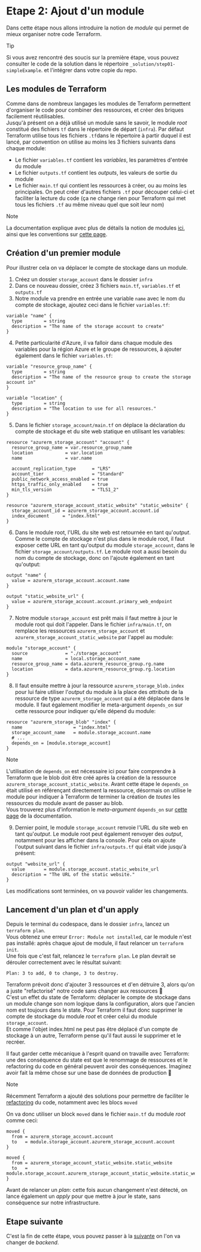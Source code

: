 # Etape 2: Ajout d'un module

Dans cette étape nous allons introduire la notion de _module_ qui permet de mieux organiser notre code Terraform.  

> [!TIP]
> Si vous avez rencontré des soucis sur la première étape, vous pouvez consulter le code de la solution dans le répertoire `_solution/step01-simpleExample`. et l'intégrer dans votre copie du repo.

## Les modules de Terraform
Comme dans de nombreux langages les modules de Terraform permettent d'organiser le code pour combiner des ressources, et créer des briques facilement réutilisables.  
Jusqu'à présent on a déjà utilisé un module sans le savoir, le module _root_ constitué des fichiers `tf` dans le répertoire de départ (`infra`). Par défaut Terraform utilise tous les fichiers `.tf`dans le répertoire à partir duquel il est lancé, par convention on utilise au moins les 3 fichiers suivants dans chaque module:
- Le fichier `variables.tf` contient les _variables_, les paramètres d'entrée du module
- Le fichier `outputs.tf` contient les _outputs_, les valeurs de sortie du module
- Le fichier `main.tf` qui contient les ressources à créer, ou au moins les principales. On peut créer d'autres fichiers `.tf` pour découper celui-ci et faciliter la lecture du code (ça ne change rien pour Terraform qui met tous les fichiers `.tf` au même niveau quel que soit leur nom)

> [!NOTE]
> La documentation explique avec plus de détails la notion de modules [ici](https://developer.hashicorp.com/terraform/language/modules), ainsi que les conventions sur [cette page](https://developer.hashicorp.com/terraform/language/modules/develop/structure).

## Création d'un premier module
Pour illustrer cela on va déplacer le compte de stockage dans un module.
1. Créez un dossier `storage_account` dans le dossier `infra`
2. Dans ce nouveau dossier, créez 3 fichiers `main.tf`, `variables.tf` et `outputs.tf`
3. Notre module va prendre en entrée une variable `name` avec le nom du compte de stockage, ajoutez ceci dans le fichier `variables.tf`:
```hcl
variable "name" {
  type        = string
  description = "The name of the storage account to create"
}
```
4. Petite particularité d'Azure, il va falloir dans chaque module des variables pour la région Azure et le groupe de ressources, à ajouter également dans le fichier `variables.tf`:
```hcl
variable "resource_group_name" {
  type        = string
  description = "The name of the resource group to create the storage account in"
}

variable "location" {
  type        = string
  description = "The location to use for all resources."
}
```
5. Dans le fichier `storage_account/main.tf` on déplace la déclaration du compte de stockage et du site web statique en utilisant les variables:
```hcl
resource "azurerm_storage_account" "account" {
  resource_group_name = var.resource_group_name
  location            = var.location
  name                = var.name

  account_replication_type      = "LRS"
  account_tier                  = "Standard"
  public_network_access_enabled = true
  https_traffic_only_enabled    = true
  min_tls_version               = "TLS1_2"
}

resource "azurerm_storage_account_static_website" "static_website" {
  storage_account_id = azurerm_storage_account.account.id
  index_document     = "index.html"
}
```
6. Dans le module root, l'URL du site web est retournée en tant qu'_output_. Comme le compte de stockage n'est plus dans le module root, il faut exposer cette URL en tant qu'output du module `storage_account`, dans le fichier `storage_account/outputs.tf`. Le module root a aussi besoin du nom du compte de stockage, donc on l'ajoute également en tant qu'output:
```hcl
output "name" {
  value = azurerm_storage_account.account.name
}

output "static_website_url" {
  value = azurerm_storage_account.account.primary_web_endpoint
}
```
7. Notre module `storage_account` est prêt mais il faut mettre à jour le module root qui doit l'appeler. Dans le fichier `infra/main.tf`, on remplace les ressources `azurerm_storage_account` et `azurerm_storage_account_static_website` par l'appel au module:
```hcl
module "storage_account" {
  source              = "./storage_account"
  name                = local.storage_account_name
  resource_group_name = data.azurerm_resource_group.rg.name
  location            = data.azurerm_resource_group.rg.location
}
```
8. Il faut ensuite mettre à jour la ressource `azurerm_storage_blob.index` pour lui faire utiliser l'_output_ du module à la place des _attributs_ de la ressource de type `azurerm_storage_account` qui a été déplacée dans le module. Il faut également modifier le meta-argument `depends_on` sur cette ressource pour indiquer qu'elle dépend du module:
```hcl
resource "azurerm_storage_blob" "index" {
  name                   = "index.html"
  storage_account_name   = module.storage_account.name
  # ...
  depends_on = [module.storage_account]
}
```
> [!NOTE]
> L'utilisation de `depends_on` est nécessaire ici pour faire comprendre à Terraform que le blob doit être créé après la création de la ressource `azurerm_storage_account_static_website`. Avant cette étape le `depends_on` était utilisé en référençant directement la ressource, désormais on utilise le module pour indiquer à Terraform de terminer la création de _toutes_ les ressources du module avant de passer au blob.  
> Vous trouverez plus d'information le _meta-argument_ `depends_on` sur [cette page](https://developer.hashicorp.com/terraform/language/meta-arguments/depends_on) de la documentation.
9. Dernier point, le module `storage_account` renvoie l'URL du site web en tant qu'_output_. Le module root peut également renvoyer des _output_, notamment pour les afficher dans la console. Pour cela on ajoute l'output suivant dans le fichier `infra/outputs.tf` qui était vide jusqu'à présent:
```hcl
output "website_url" {
  value       = module.storage_account.static_website_url
  description = "The URL of the static website."
}
```
Les modifications sont terminées, on va pouvoir valider les changements.

## Lancement d'un plan et d'un apply
Depuis le terminal du codespace, dans le dossier `infra`, lancez un `terraform plan`.  
Vous obtenez une erreur `Error: Module not installed`, car le module n'est pas installé: après chaque ajout de module, il faut relancer un `terraform init`.  
Une fois que c'est fait, relancez le `terraform plan`. Le plan devrait se dérouler correctement avec le résultat suivant:
```
Plan: 3 to add, 0 to change, 3 to destroy.
```
Terraform prévoit donc d'ajouter 3 ressources et d'en détruire 3, alors qu'on a juste "refactorisé" notre code sans changer aux ressources 🧐  
C'est un effet du state de Terraform: déplacer le compte de stockage dans un module change son nom logique dans la configuration, alors que l'ancien nom est toujours dans le state. Pour Terraform il faut donc supprimer le compte de stockage du module _root_ et créer celui du module `storage_account`.  
Et comme l'objet index.html ne peut pas être déplacé d'un compte de stockage à un autre, Terraform pense qu'il faut aussi le supprimer et le recréer.  

Il faut garder cette mécanique à l'esprit quand on travaille avec Terraform: une des conséquence du state est que le renommage de ressources et le refactoring du code en général peuvent avoir des conséquences. Imaginez avoir fait la même chose sur une base de données de production 🤯  

> [!NOTE]
> Récemment Terraform a ajouté des solutions pour permettre de faciliter le [refactoring](https://developer.hashicorp.com/terraform/language/modules/develop/refactoring) du code, notamment avec les blocs `moved`

On va donc utiliser un block `moved` dans le fichier `main.tf` du module _root_ comme ceci:
```hcl
moved {
  from = azurerm_storage_account.account
  to   = module.storage_account.azurerm_storage_account.account
}

moved {
  from = azurerm_storage_account_static_website.static_website
  to   = module.storage_account.azurerm_storage_account_static_website.static_website
}
```
Avant de relancer un _plan_: cette fois aucun changement n'est détecté, on lance également un _apply_ pour que mettre à jour le state, sans conséquence sur notre infrastructure.

## Etape suivante
C'est la fin de cette étape, vous pouvez passer à la [suivante](/docs/step03-addStorageBackend.md) on l'on va changer de _backend_.
